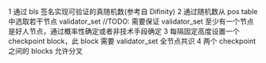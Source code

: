 1 通过 bls 签名实现可验证的真随机数(参考自 Difinity)
2 通过随机数从 pos table 中选取若干节点 validator_set //TODO: 需要保证 validator_set 至少有一个节点是好人节点，通过概率性确定或者非技术手段确定
3 每隔固定高度设置一个 checkpoint block，此 block 需要 validator_set 全节点共识
4 两个 checkpoint 之间的 blocks 允许分叉
